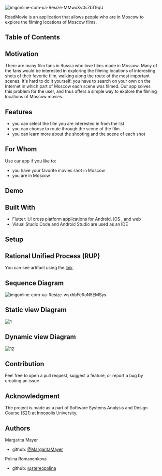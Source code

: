 ![imgonline-com-ua-Resize-MMwxXv0sZbT9qU](https://user-images.githubusercontent.com/69847456/136565916-9f51ed57-253e-4faf-a6c8-ed87c4e65264.jpg)


RoadMovie is an application that allows people who are in Moscow to explore the filming locations of Moscow films.



## Table of Contents



## Motivation
There are many film fans in Russia who love films made in Moscow. Many of the fans would be interested in exploring the filming locations of interesting shots of their favorite film, walking along the route of the most important scenes. It's hard to do it yourself: you have to search on your own on the Internet in which part of Moscow each scene was filmed. Our app solves this problem for the user, and thus offers a simple way to explore the filming locations of Moscow movies.

## Features
- you can select the film you are interested in from the list
- you can choose to route through the scene of the film
- you can learn more about the shooting and the scene of each shot

## For Whom
Use our app if you like to:
- you have your favorite movies shot in Moscow
- you are in Moscow

## Demo 

## Built With
- Flutter: UI cross platform applications for Android, IOS , and web
- Visual Studio Code and Android Studio are used as an IDE

## Setup

## Rational Unified Process (RUP)
You can see artifact using the [link](url).

## Sequence Diagram
![imgonline-com-ua-Resize-wsxhbFeRoN5EMSys](https://user-images.githubusercontent.com/69847456/136557916-c4df551a-9c51-4bc3-96e5-ec3acc0033fe.jpg)

## Static view Diagram
![1](https://user-images.githubusercontent.com/69847456/136613803-9edded63-893b-4862-ba57-51f54cb8cf21.png)
## Dynamic view Diagram
![12](https://user-images.githubusercontent.com/69847456/136620069-c108a7db-b6c8-4337-ac8e-7ee20bdbd327.png)

## Contribution
Feel free to open a pull request, suggest a feature, or report a bug by creating an issue

## Acknowledgment

The project is made as a part of Software Systems Analysis and Design Course (S21) at Innopolis University.

## Authors

Margarita Mayer


- github: [@MargaritaMayer](https://github.com/MargaritaMayer)

Polina Romanenkova


- github: [@stereopolina](https://github.com/stereopolina)
